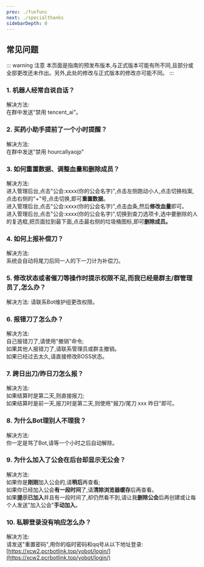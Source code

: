 ```yaml
---
prev: ./funfunc
next: ./specialthanks
sidebarDepth: 0
---
```

## 常见问题
::: warning 注意
本页面是指南的预发布版本,与正式版本可能有所不同,且部分或全部更改还未作出。另外,此处的修改与正式版本的修改亦可能不同。
:::
### 1. <b>机器人经常自说自话？</b>  
解决方法:  
在群中发送"禁用 tencent_ai"。

### 2. <b>买药小助手提前了一个小时提醒？</b>  
   解决方法:  
   在群中发送"禁用 hourcallyaojp"

### 3. <b>如何重置数据、调整血量和删除成员？</b>   
   解决方法:    
   进入管理后台,点击"公会:xxxx(你的公会名字)",点击左侧跑动小人,点击切换档案,点击右侧的"+"号,点击切换,即可<b>重置数据</b>。   
   进入管理后台,点击"公会:xxxx(你的公会名字)",点击血条,然后<b>修改血量</B>即可。  
   进入管理后台,点击"公会:xxxx(你的公会名字)",切换到查刀选项卡,选中要删除的人的复选框,把页面拉到最下面,点击最右侧的垃圾桶图标,即可<b>删除成员。</b>


### 4. <b>如何上报补偿刀？</b>  
   解决方法:  
   系统会自动将尾刀后同一人的下一刀计为补偿刀。

### 5. <b>修改状态或者催刀等操作时提示权限不足,而我已经是群主/群管理员了,怎么办？</b>    
   解决方法:
   请联系Bot维护组更改权限。

### 6. <b>报错刀了怎么办？</b>  
   解决方法:  
   自己报错刀了,请使用"撤销"命令;  
   如果其他人报错刀了,请联系管理员或群主撤销。  
   如果已经过去太久,请直接修改BOSS状态。

### 7. <b>跨日出刀/昨日刀怎么报？</b>  
   解决方法:  
   如果结算时是第二天,则直接报刀;  
   如果结算时是前一天,报刀时是第二天,则使用"报刀/尾刀 xxx 昨日"即可。

### 8. <b>为什么Bot理别人不理我？</b>  
   解决方法:  
   你一定是骂了Bot,请等一个小时之后自动解除。

### 9. <b>为什么加入了公会在后台却显示无公会？</b>  
   解决方法:  
   如果你是<B>刚刚</b>加入公会的,请<b>稍后</b>再查看;  
   如果你已经加入公会<b>有一段时间</b>了,请<b>清除浏览器缓存</b>后再查看。  
   如果<b>提示已加入</B>并且有一段时间了,却仍然看不到,请让我<b>删除公会</b>后再创建或让每个人发送"加入公会"<b>手动加入</B>。  

### 10. <b>私聊登录没有响应怎么办？</b>  
   解决方法:  
   请发送"重置密码",用你的临时密码和qq号从以下地址登录:  
   [https://xcw2.pcrbotlink.top/yobot/login/](https://xcw2.pcrbotlink.top/yobot/login/)   

